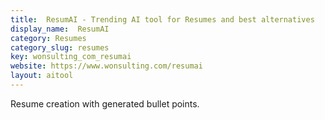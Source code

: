 ```yaml
---
title:  ResumAI - Trending AI tool for Resumes and best alternatives
display_name:  ResumAI
category: Resumes
category_slug: resumes
key: wonsulting_com_resumai
website: https://www.wonsulting.com/resumai
layout: aitool
---
```


Resume creation with generated bullet points.
